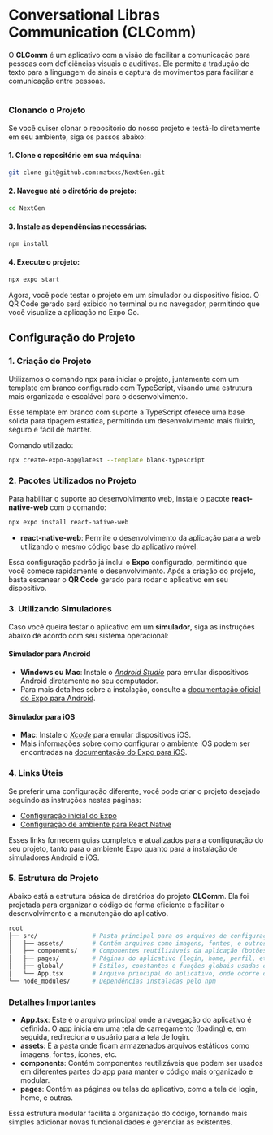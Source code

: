 
# Conversational Libras Communication (CLComm)

O **CLComm** é um aplicativo com a visão de facilitar a comunicação para pessoas com deficiências visuais e auditivas. Ele permite a tradução de texto para a linguagem de sinais e captura de movimentos para facilitar a comunicação entre pessoas.

#

### Clonando o Projeto

Se você quiser clonar o repositório do nosso projeto e testá-lo diretamente em seu ambiente, siga os passos abaixo:

####  1. Clone o repositório em sua máquina:

```bash
git clone git@github.com:matxxs/NextGen.git
```

#### 2. Navegue até o diretório do projeto:
```bash
cd NextGen
```

#### 3. Instale as dependências necessárias:
```bash
npm install
```
#### 4. Execute o projeto:
```bash
npx expo start
```
Agora, você pode testar o projeto em um simulador ou dispositivo físico. O QR Code gerado será exibido no terminal ou no navegador, permitindo que você visualize a aplicação no Expo Go.


## Configuração do Projeto

### 1. Criação do Projeto

Utilizamos o comando npx para iniciar o projeto, juntamente com um template em branco configurado com TypeScript, visando uma estrutura mais organizada e escalável para o desenvolvimento.

Esse template em branco com suporte a TypeScript oferece uma base sólida para tipagem estática, permitindo um desenvolvimento mais fluido, seguro e fácil de manter.

Comando utilizado:
```bash
npx create-expo-app@latest --template blank-typescript
```

### 2. Pacotes Utilizados no Projeto

Para habilitar o suporte ao desenvolvimento web, instale o pacote **react-native-web** com o comando:

```bash
npx expo install react-native-web
```

- **react-native-web**: Permite o desenvolvimento da aplicação para a web utilizando o mesmo código base do aplicativo móvel.

Essa configuração padrão já inclui o **Expo** configurado, permitindo que você comece rapidamente o desenvolvimento. Após a criação do projeto, basta escanear o **QR Code** gerado para rodar o aplicativo em seu dispositivo.

### 3. Utilizando Simuladores

Caso você queira testar o aplicativo em um **simulador**, siga as instruções abaixo de acordo com seu sistema operacional:

#### Simulador para Android
- **Windows ou Mac**: Instale o [*Android Studio*](https://developer.android.com/studio?hl=pt-br) para emular dispositivos Android diretamente no seu computador.
- Para mais detalhes sobre a instalação, consulte a [documentação oficial do Expo para Android](https://docs.expo.dev/get-started/set-up-your-environment/).

#### Simulador para iOS
- **Mac**: Instale o [*Xcode*](https://apps.apple.com/us/app/xcode/id497799835) para emular dispositivos iOS.
- Mais informações sobre como configurar o ambiente iOS podem ser encontradas na [documentação do Expo para iOS](https://docs.expo.dev/get-started/set-up-your-environment/).

### 4. Links Úteis

Se preferir uma configuração diferente, você pode criar o projeto desejado seguindo as instruções nestas páginas:

- [Configuração inicial do Expo](https://docs.expo.dev/more/create-expo/#--template)
- [Configuração de ambiente para React Native](https://docs.expo.dev/get-started/set-up-your-environment/)

Esses links fornecem guias completos e atualizados para a configuração do seu projeto, tanto para o ambiente Expo quanto para a instalação de simuladores Android e iOS.

### 5. Estrutura do Projeto

Abaixo está a estrutura básica de diretórios do projeto **CLComm**. Ela foi projetada para organizar o código de forma eficiente e facilitar o desenvolvimento e a manutenção do aplicativo.

```bash
root
├── src/               # Pasta principal para os arquivos de configuração e código do aplicativo
│   ├── assets/        # Contém arquivos como imagens, fontes, e outros recursos estáticos
│   ├── components/    # Componentes reutilizáveis da aplicação (botões, layouts, etc.)
│   ├── pages/         # Páginas do aplicativo (login, home, perfil, etc.)
│   ├── global/        # Estilos, constantes e funções globais usadas em toda a aplicação
│   └── App.tsx        # Arquivo principal do aplicativo, onde ocorre o roteamento inicial
└── node_modules/      # Dependências instaladas pelo npm
```

### Detalhes Importantes

- **App.tsx**: Este é o arquivo principal onde a navegação do aplicativo é definida. O app inicia em uma tela de carregamento (loading) e, em seguida, redireciona o usuário para a tela de login.
- **assets**: É a pasta onde ficam armazenados arquivos estáticos como imagens, fontes, ícones, etc.
- **components**: Contém componentes reutilizáveis que podem ser usados em diferentes partes do app para manter o código mais organizado e modular.
- **pages**: Contém as páginas ou telas do aplicativo, como a tela de login, home, e outras.

Essa estrutura modular facilita a organização do código, tornando mais simples adicionar novas funcionalidades e gerenciar as existentes.


